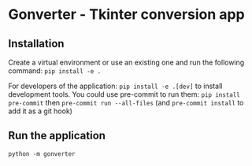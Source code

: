 # Gonverter - Tkinter conversion app

## Installation

Create a virtual environment or use an existing one and run the following command:
`pip install -e .`

For developers of the application:
`pip install -e .[dev]`
to install development tools. You could use pre-commit to run them: `pip install pre-commit` then `pre-commit run --all-files` (and `pre-commit install` to add it as a git hook)

## Run the application

`python -m gonverter`
